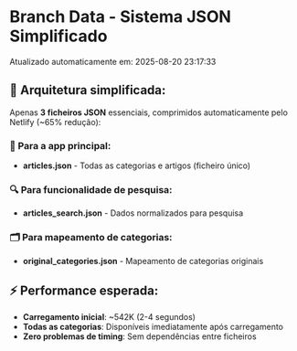 # Branch Data - Sistema JSON Simplificado
Atualizado automaticamente em: 2025-08-20 23:17:33

## 🎯 Arquitetura simplificada:
Apenas **3 ficheiros JSON** essenciais, comprimidos automaticamente pelo Netlify (~65% redução):

### 📱 Para a app principal:
- **articles.json** - Todas as categorias e artigos (ficheiro único)

### 🔍 Para funcionalidade de pesquisa:
- **articles_search.json** - Dados normalizados para pesquisa

### 🗂️ Para mapeamento de categorias:
- **original_categories.json** - Mapeamento de categorias originais

## ⚡ Performance esperada:
- **Carregamento inicial**: ~542K (2-4 segundos)
- **Todas as categorias**: Disponíveis imediatamente após carregamento
- **Zero problemas de timing**: Sem dependências entre ficheiros
